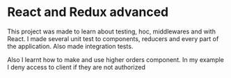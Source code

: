 # React and Redux advanced

This project was made to learn about testing, hoc, middlewares and with React. I made several unit test to components, reducers and every part of the application. Also made integration tests.

Also I learnt how to make and use higher orders component. In my example I deny access to client if they are not authorized

